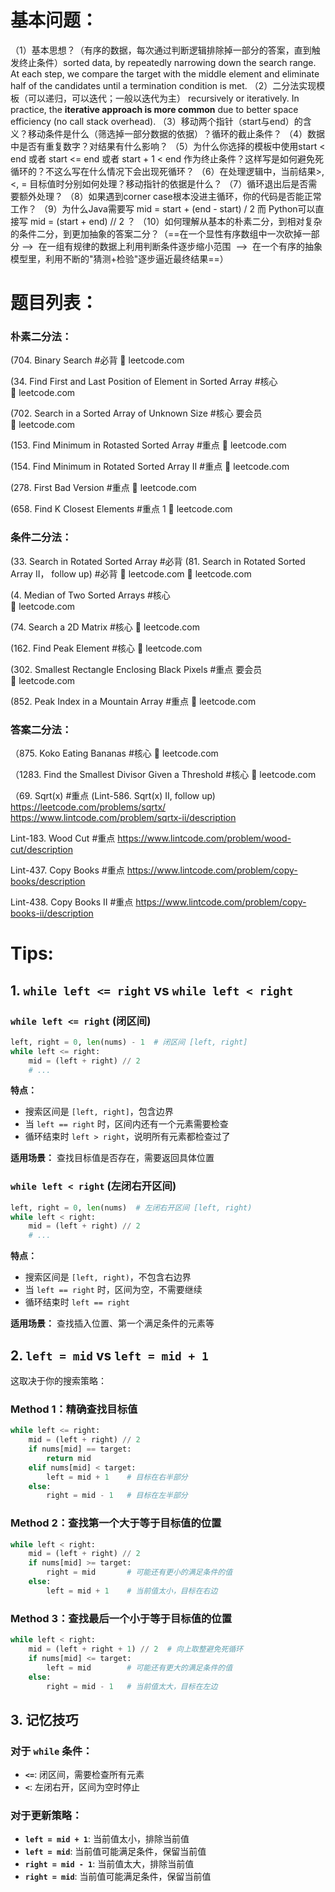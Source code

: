 # 基本问题：
（1）基本思想？（有序的数据，每次通过判断逻辑排除掉一部分的答案，直到触发终止条件）sorted data, by repeatedly narrowing down the search range. At each step, we compare the target with the middle element and eliminate half of the candidates until a termination condition is met.
（2）二分法实现模板（可以递归，可以迭代；一般以迭代为主） recursively or iteratively. In practice, the **iterative approach is more common** due to better space efficiency (no call stack overhead).
（3）移动两个指针（start与end）的含义？移动条件是什么（筛选掉一部分数据的依据）？循环的截止条件？
（4）数据中是否有重复数字？对结果有什么影响？
（5）为什么你选择的模板中使用start < end 或者 start <= end 或者 start + 1 < end 作为终止条件？这样写是如何避免死循环的？不这么写在什么情况下会出现死循环？
（6）在处理逻辑中，当前结果>, <, = 目标值时分别如何处理？移动指针的依据是什么？
（7）循环退出后是否需要额外处理？
（8）如果遇到corner case根本没进主循环，你的代码是否能正常工作？
（9）为什么Java需要写 mid = start + (end - start) / 2 而 Python可以直接写 mid = (start + end) // 2 ？
（10）如何理解从基本的朴素二分，到相对复杂的条件二分，到更加抽象的答案二分？（==在一个显性有序数组中一次砍掉一部分 -->  在一组有规律的数据上利用判断条件逐步缩小范围  -->  在一个有序的抽象模型里，利用不断的"猜测+检验"逐步逼近最终结果==）



# 题目列表：
### 朴素二分法：

(704. Binary Search #必背 
🔗 leetcode.com

(34. Find First and Last Position of Element in Sorted Array #核心 
🔗 leetcode.com

(702. Search in a Sorted Array of Unknown Size #核心  要会员
🔗 leetcode.com

(153. Find Minimum in Rotasted Sorted Array #重点 
🔗 leetcode.com

(154. Find Minimum in Rotated Sorted Array II #重点 
🔗 leetcode.com

(278. First Bad Version #重点 
🔗 leetcode.com

(658. Find K Closest Elements #重点 1
🔗 leetcode.com


### 条件二分法：

(33. Search in Rotated Sorted Array #必背 
(81. Search in Rotated Sorted Array II， follow up) #必背 
🔗 leetcode.com
🔗 leetcode.com

(4. Median of Two Sorted Arrays #核心  
🔗 leetcode.com

(74. Search a 2D Matrix #核心 
🔗 leetcode.com

(162. Find Peak Element #核心 
🔗 leetcode.com

(302. Smallest Rectangle Enclosing Black Pixels #重点  要会员
🔗 leetcode.com

(852. Peak Index in a Mountain Array #重点 
🔗 leetcode.com


### 答案二分法：

（875. Koko Eating Bananas #核心 
🔗 leetcode.com

（1283. Find the Smallest Divisor Given a Threshold #核心 
🔗 leetcode.com

（69. Sqrt(x) #重点 
(Lint-586. Sqrt(x) II, follow up)
https://leetcode.com/problems/sqrtx/
https://www.lintcode.com/problem/sqrtx-ii/description

Lint-183. Wood Cut #重点 
https://www.lintcode.com/problem/wood-cut/description

Lint-437. Copy Books #重点 
https://www.lintcode.com/problem/copy-books/description

Lint-438. Copy Books II #重点 
https://www.lintcode.com/problem/copy-books-ii/description


# Tips:

## 1. `while left <= right` vs `while left < right`

### `while left <= right` (闭区间)
```python
left, right = 0, len(nums) - 1  # 闭区间 [left, right]
while left <= right:
    mid = (left + right) // 2
    # ...
```

**特点：**
- 搜索区间是 `[left, right]`，包含边界
- 当 `left == right` 时，区间内还有一个元素需要检查
- 循环结束时 `left > right`，说明所有元素都检查过了

**适用场景：** 查找目标值是否存在，需要返回具体位置

### `while left < right` (左闭右开区间)
```python
left, right = 0, len(nums)  # 左闭右开区间 [left, right)
while left < right:
    mid = (left + right) // 2
    # ...
```

**特点：**
- 搜索区间是 `[left, right)`，不包含右边界
- 当 `left == right` 时，区间为空，不需要继续
- 循环结束时 `left == right`

**适用场景：** 查找插入位置、第一个满足条件的元素等

## 2. `left = mid` vs `left = mid + 1`

这取决于你的搜索策略：

### Method 1：精确查找目标值
```python
while left <= right:
    mid = (left + right) // 2
    if nums[mid] == target:
        return mid
    elif nums[mid] < target:
        left = mid + 1    # 目标在右半部分
    else:
        right = mid - 1   # 目标在左半部分
```

### Method 2：查找第一个大于等于目标值的位置
```python
while left < right:
    mid = (left + right) // 2
    if nums[mid] >= target:
        right = mid       # 可能还有更小的满足条件的值
    else:
        left = mid + 1    # 当前值太小，目标在右边
```

### Method 3：查找最后一个小于等于目标值的位置
```python
while left < right:
    mid = (left + right + 1) // 2  # 向上取整避免死循环
    if nums[mid] <= target:
        left = mid        # 可能还有更大的满足条件的值
    else:
        right = mid - 1   # 当前值太大，目标在左边
```

## 3. 记忆技巧

### 对于 `while` 条件：
- **`<=`**: 闭区间，需要检查所有元素
- **`<`**: 左闭右开，区间为空时停止

### 对于更新策略：
- **`left = mid + 1`**: 当前值太小，排除当前值
- **`left = mid`**: 当前值可能满足条件，保留当前值
- **`right = mid - 1`**: 当前值太大，排除当前值  
- **`right = mid`**: 当前值可能满足条件，保留当前值
